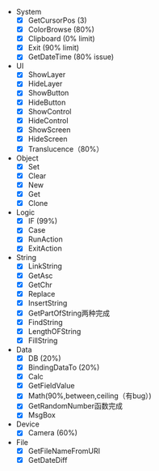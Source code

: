 - System
  - [x] GetCursorPos (3)
  - [x] ColorBrowse (80%)
  - [x] Clipboard (0% limit)
  - [x] Exit (90% limit)
  - [x] GetDateTime (80% issue)
- UI
  - [x] ShowLayer
  - [x] HideLayer
  - [x] ShowButton
  - [x] HideButton
  - [x] ShowControl
  - [x] HideControl
  - [x] ShowScreen
  - [x] HideScreen
  - [x] Translucence（80%）
- Object
  - [x] Set
  - [x] Clear
  - [x] New
  - [x] Get
  - [x] Clone
- Logic
  - [x] IF (99%)
  - [x] Case
  - [x] RunAction
  - [x] ExitAction
- String
  - [x] LinkString
  - [x] GetAsc
  - [x] GetChr
  - [x] Replace
  - [x] InsertString
  - [x] GetPartOfString两种完成
  - [x] FindString
  - [x] LengthOFString
  - [x] FillString
- Data
  - [x] DB (20%)
  - [x] BindingDataTo (20%)
  - [x] Calc
  - [x] GetFieldValue
  - [x] Math(90%,between,ceiling（有bug）)
  - [x] GetRandomNumber函数完成
  - [x] MsgBox
- Device
  - [x] Camera (60%)
- File
  - [x] GetFileNameFromURI
  - [x] GetDateDiff
